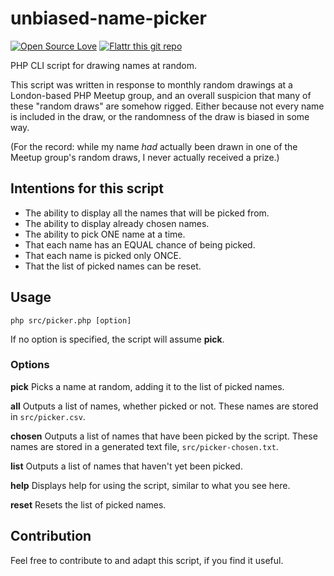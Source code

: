 # unbiased-name-picker
[![Open Source Love](https://badges.frapsoft.com/os/mit/mit.svg?v=102)](https://github.com/ellerbrock/open-source-badge/)
[![Flattr this git repo](http://api.flattr.com/button/flattr-badge-large.png)](https://flattr.com/submit/auto?fid=0yx9vk&url=https%3A%2F%2Fgithub.com%2Flegendarydrew%2Funbiased-name-picker)

PHP CLI script for drawing names at random.

This script was written in response to monthly random drawings at a London-based PHP Meetup group, and an overall suspicion that many of these "random draws" are somehow rigged. Either because not every name is included in the draw, or the randomness of the draw is biased in some way.

(For the record: while my name *had* actually been drawn in one of the Meetup group's random draws, I never actually received a prize.)

## Intentions for this script

* The ability to display all the names that will be picked from.
* The ability to display already chosen names.
* The ability to pick ONE name at a time.
* That each name has an EQUAL chance of being picked.
* That each name is picked only ONCE.
* That the list of picked names can be reset.

## Usage

`php src/picker.php [option]`

If no option is specified, the script will assume **pick**.

### Options

**pick** Picks a name at random, adding it to the list of picked names.

**all** Outputs a list of names, whether picked or not. These names are stored in `src/picker.csv`.

**chosen** Outputs a list of names that have been picked by the script. These names are stored in a generated text file, `src/picker-chosen.txt`.

**list** Outputs a list of names that haven't yet been picked.

**help** Displays help for using the script, similar to what you see here.

**reset** Resets the list of picked names.

## Contribution

Feel free to contribute to and adapt this script, if you find it useful.
